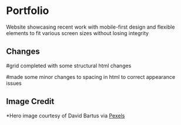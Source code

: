 # Portfolio

Website showcasing recent work with mobile-first design and flexible elements to fit various screen sizes without losing integrity

## Changes

#grid completed with some structural html changes

#made some minor changes to spacing in html to correct appearance issues

## Image Credit
*Hero image courtesy of David Bartus via [Pexels](https://pexels.com/)
